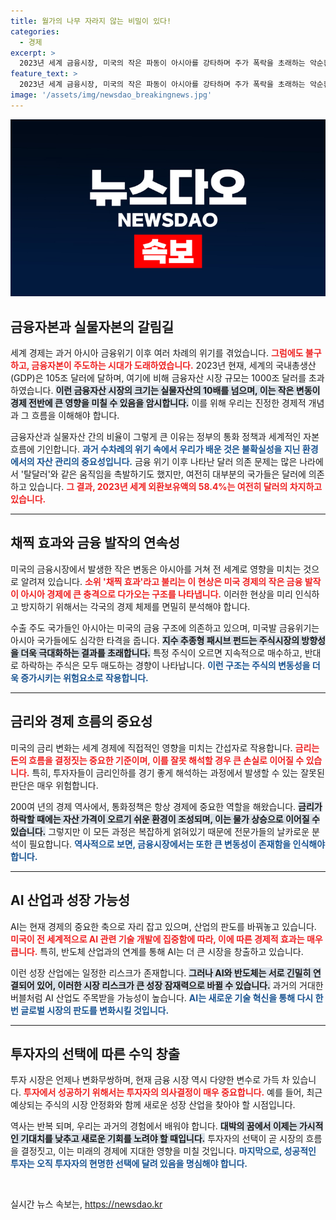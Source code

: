 ```yaml
---
title: 월가의 나무 자라지 않는 비밀이 있다!
categories:
  - 경제
excerpt: >
  2023년 세계 금융시장, 미국의 작은 파동이 아시아를 강타하며 주가 폭락을 초래하는 악순환이 이어지고 있다. 새로운 AI 혁명이 투자자들에게 기회를 줄 수 있지만, 회복력을 갖춰야 생존할 수 있다.
feature_text: >
  2023년 세계 금융시장, 미국의 작은 파동이 아시아를 강타하며 주가 폭락을 초래하는 악순환이 이어지고 있다. 새로운 AI 혁명이 투자자들에게 기회를 줄 수 있지만, 회복력을 갖춰야 생존할 수 있다.
image: '/assets/img/newsdao_breakingnews.jpg'
---
```


<p><img src="/assets/img/newsdao_breakingnews.jpg" alt="koreaapp 속보" /></p>

<h2 data-ke-size="size26">금융자본과 실물자본의 갈림길</h2>

<p data-ke-size="size16">세계 경제는 과거 아시아 금융위기 이후 여러 차례의 위기를 겪었습니다. <b><span style="color: #ee2323;">그럼에도 불구하고, 금융자본이 주도하는 시대가 도래하였습니다.</span></b> 2023년 현재, 세계의 국내총생산(GDP)은 105조 달러에 달하며, 여기에 비해 금융자산 시장 규모는 1000조 달러를 초과하였습니다. <b><span style="background-color: #21538527;">이런 금융자산 시장의 크기는 실물자산의 10배를 넘으며, 이는 작은 변동이 경제 전반에 큰 영향을 미칠 수 있음을 암시합니다.</span></b> 이를 위해 우리는 진정한 경제적 개념과 그 흐름을 이해해야 합니다.</p>

<p data-ke-size="size16">금융자산과 실물자산 간의 비율이 그렇게 큰 이유는 정부의 통화 정책과 세계적인 자본 흐름에 기인합니다. <b><span style="color: #1a5490;">과거 수차례의 위기 속에서 우리가 배운 것은 불확실성을 지닌 환경에서의 자산 관리의 중요성입니다.</span></b> 금융 위기 이후 나타난 달러 의존 문제는 많은 나라에서 '탈달러'와 같은 움직임을 촉발하기도 했지만, 여전히 대부분의 국가들은 달러에 의존하고 있습니다. <b><span style="color: #ee2323;">그 결과, 2023년 세계 외환보유액의 58.4%는 여전히 달러의 차지하고 있습니다.</span></b></p>

<hr>

<h2 data-ke-size="size26">채찍 효과와 금융 발작의 연속성</h2>

<p data-ke-size="size16">미국의 금융시장에서 발생한 작은 변동은 아시아를 거쳐 전 세계로 영향을 미치는 것으로 알려져 있습니다. <b><span style="color: #ee2323;">소위 '채찍 효과'라고 불리는 이 현상은 미국 경제의 작은 금융 발작이 아시아 경제에 큰 충격으로 다가오는 구조를 나타냅니다.</span></b> 이러한 현상을 미리 인식하고 방지하기 위해서는 각국의 경제 체제를 면밀히 분석해야 합니다.</p>

<p data-ke-size="size16">수출 주도 국가들인 아시아는 미국의 금융 구조에 의존하고 있으며, 미국발 금융위기는 아시아 국가들에도 심각한 타격을 줍니다. <b><span style="background-color: #21538527;">지수 추종형 패시브 펀드는 주식시장의 방향성을 더욱 극대화하는 결과를 초래합니다.</span></b> 특정 주식이 오르면 지속적으로 매수하고, 반대로 하락하는 주식은 모두 매도하는 경향이 나타납니다. <b><span style="color: #1a5490;">이런 구조는 주식의 변동성을 더욱 증가시키는 위험요소로 작용합니다.</span></b></p>

<hr>

<h2 data-ke-size="size26">금리와 경제 흐름의 중요성</h2>

<p data-ke-size="size16">미국의 금리 변화는 세계 경제에 직접적인 영향을 미치는 간섭자로 작용합니다. <b><span style="color: #ee2323;">금리는 돈의 흐름을 결정짓는 중요한 기준이며, 이를 잘못 해석할 경우 큰 손실로 이어질 수 있습니다.</span></b> 특히, 투자자들이 금리인하를 경기 좋게 해석하는 과정에서 발생할 수 있는 잘못된 판단은 매우 위험합니다.</p>

<p data-ke-size="size16">200여 년의 경제 역사에서, 통화정책은 항상 경제에 중요한 역할을 해왔습니다. <b><span style="background-color: #21538527;">금리가 하락할 때에는 자산 가격이 오르기 쉬운 환경이 조성되며, 이는 물가 상승으로 이어질 수 있습니다.</span></b> 그렇지만 이 모든 과정은 복잡하게 얽혀있기 때문에 전문가들의 날카로운 분석이 필요합니다. <b><span style="color: #1a5490;">역사적으로 보면, 금융시장에서는 또한 큰 변동성이 존재함을 인식해야 합니다.</span></b></p>

<hr>

<h2 data-ke-size="size26">AI 산업과 성장 가능성</h2>

<p data-ke-size="size16">AI는 현재 경제의 중요한 축으로 자리 잡고 있으며, 산업의 판도를 바꿔놓고 있습니다. <b><span style="color: #ee2323;">미국이 전 세계적으로 AI 관련 기술 개발에 집중함에 따라, 이에 따른 경제적 효과는 매우 큽니다.</span></b> 특히, 반도체 산업과의 연계를 통해 AI는 더 큰 시장을 창출하고 있습니다.</p>

<p data-ke-size="size16">이런 성장 산업에는 일정한 리스크가 존재합니다. <b><span style="background-color: #21538527;">그러나 AI와 반도체는 서로 긴밀히 연결되어 있어, 이러한 시장 리스크가 큰 성장 잠재력으로 바뀔 수 있습니다.</span></b> 과거의 거대한 버블처럼 AI 산업도 주목받을 가능성이 높습니다. <b><span style="color: #1a5490;">AI는 새로운 기술 혁신을 통해 다시 한 번 글로벌 시장의 판도를 변화시킬 것입니다.</span></b></p>

<hr>

<h2 data-ke-size="size26">투자자의 선택에 따른 수익 창출</h2>

<p data-ke-size="size16">투자 시장은 언제나 변화무쌍하며, 현재 금융 시장 역시 다양한 변수로 가득 차 있습니다. <b><span style="color: #ee2323;">투자에서 성공하기 위해서는 투자자의 의사결정이 매우 중요합니다.</span></b> 예를 들어, 최근 예상되는 주식의 시장 안정화와 함께 새로운 성장 산업을 찾아야 할 시점입니다.</p>

<p data-ke-size="size16">역사는 반복 되며, 우리는 과거의 경험에서 배워야 합니다. <b><span style="background-color: #21538527;">대박의 꿈에서 이제는 가시적인 기대치를 낮추고 새로운 기회를 노려야 할 때입니다.</span></b> 투자자의 선택이 곧 시장의 흐름을 결정짓고, 이는 미래의 경제에 지대한 영향을 미칠 것입니다. <b><span style="color: #1a5490;">마지막으로, 성공적인 투자는 오직 투자자의 현명한 선택에 달려 있음을 명심해야 합니다.</span></b></p>

<p data-ke-size="size16">&nbsp;</p>
실시간 뉴스 속보는, <a href="https://newsdao.kr" rel="dofollow">https://newsdao.kr</a>


